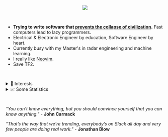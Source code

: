 <p align="center">
  <img src="https://skillicons.dev/icons?i=cpp,julia,lua,c,rust,github,git,linux,neovim" />
</p>

&nbsp;

- **Trying to write software that [prevents the collapse of civilization](https://youtu.be/ZSRHeXYDLko).**  Fast computers lead to lazy programmers.
- Electrical & Electronic Engineer by education, Software Engineer by heart.
- Currently busy with my Master's in radar engineering and machine learning.
- I really like [Neovim](https://github.com/AlexvZyl/.dotfiles/tree/main/.config/nvim).
- Save TF2.

&nbsp;

<details>
<summary> 🔭 Interests</summary>

&nbsp;

- **The Linux Kernel:**  The work done here is obviously exceptional - I would love to contribute one day.
- **Game Engines:**  I have written a graphics engine from scratch and the technology is fascinating (and complex!).  Hopefully I can work on something like this again.  *The engine repo is currently private due to legal reasons, I hope to make it public soon.*
- **Radars:**  Obviously, I did my Master's thesis in this topic!  *The repo is currently private, will make it public after my thesis has been published.*
  
&nbsp;

</details>

<details>
<summary>📈 Some Statistics</summary>

&nbsp;

<p align="center">
  <img src="https://github-readme-stats-lake-gamma.vercel.app/api?username=AlexvZyl&count_private=true&hide_border=true&show_icons=true&theme=tokyonight">
  <img src="https://github-readme-streak-stats.herokuapp.com/?user=AlexvZyl&theme=tokyonight&hide_border=true">
  <img src="https://github-readme-stats-lake-gamma.vercel.app/api/top-langs/?username=AlexvZyl&layout=compact&theme=tokyonight&hide_border=true&count_private=true&langs_count=8&exclude_repo=LumenArchive,EttusB210-Interface&hide=Makefile,Tcl">
</p>
  
</details>

#

*"You can't know everything, but you should convince yourself that you can know anything."* - **John Carmack**

*"That’s the way that we're trending, everybody’s on Slack all day and very few people are doing real work."* - **Jonathan Blow**
